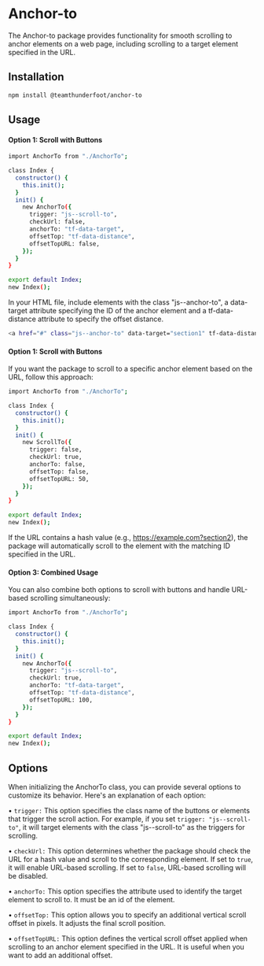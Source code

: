 # Anchor-to

The Anchor-to package provides functionality for smooth scrolling to anchor elements on a web page, including scrolling to a target element specified in the URL.

## Installation

```sh
npm install @teamthunderfoot/anchor-to
```

## Usage

#### Option 1: Scroll with Buttons

```sh
import AnchorTo from "./AnchorTo";

class Index {
  constructor() {
    this.init();
  }
  init() {
    new AnchorTo({
      trigger: "js--scroll-to",
      checkUrl: false,
      anchorTo: "tf-data-target",
      offsetTop: "tf-data-distance",
      offsetTopURL: false,
    });
  }
}

export default Index;
new Index();
```

In your HTML file, include elements with the class "js--anchor-to", a data-target attribute specifying the ID of the anchor element and a tf-data-distance attribute to specify the offset distance.

```sh
<a href="#" class="js--anchor-to" data-target="section1" tf-data-distance="50">Scroll to Section 1</a>
```

#### Option 1: Scroll with Buttons

If you want the package to scroll to a specific anchor element based on the URL, follow this approach:

```sh
import AnchorTo from "./AnchorTo";

class Index {
  constructor() {
    this.init();
  }
  init() {
    new ScrollTo({
      trigger: false,
      checkUrl: true,
      anchorTo: false,
      offsetTop: false,
      offsetTopURL: 50,
    });
  }
}

export default Index;
new Index();
```

If the URL contains a hash value (e.g., https://example.com?section2), the package will automatically scroll to the element with the matching ID specified in the URL.

#### Option 3: Combined Usage

You can also combine both options to scroll with buttons and handle URL-based scrolling simultaneously:

```sh
import AnchorTo from "./AnchorTo";

class Index {
  constructor() {
    this.init();
  }
  init() {
    new AnchorTo({
      trigger: "js--scroll-to",
      checkUrl: true,
      anchorTo: "tf-data-target",
      offsetTop: "tf-data-distance",
      offsetTopURL: 100,
    });
  }
}

export default Index;
new Index();
```

## Options

When initializing the AnchorTo class, you can provide several options to customize its behavior. Here's an explanation of each option:

• `trigger:` This option specifies the class name of the buttons or elements that trigger the scroll action. For example, if you set `trigger: "js--scroll-to"`, it will target elements with the class "js--scroll-to" as the triggers for scrolling.

• `checkUrl:` This option determines whether the package should check the URL for a hash value and scroll to the corresponding element. If set to `true`, it will enable URL-based scrolling. If set to `false`, URL-based scrolling will be disabled.

• `anchorTo:` This option specifies the attribute used to identify the target element to scroll to. It must be an id of the element.

• `offsetTop:` This option allows you to specify an additional vertical scroll offset in pixels. It adjusts the final scroll position.

• `offsetTopURL:` This option defines the vertical scroll offset applied when scrolling to an anchor element specified in the URL. It is useful when you want to add an additional offset.
